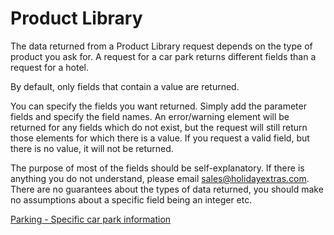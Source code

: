 # Product Library

The data returned from a Product Library request depends on the type of product you ask for. A request for a car park returns different fields than a request for a hotel.

By default, only fields that contain a value are returned.

You can specify the fields you want returned. Simply add the parameter fields and specify the field names. An error/warning element will be returned for any fields which do not exist, but the request will still return those elements for which there is a value. If you request a valid field, but there is no value, it will not be returned.


The purpose of most of the fields should be self-explanatory. If there is anything you do not understand, please email [sales@holidayextras.com](sales@holidayextras.com). There are no guarantees about the types of data returned, you should make no assumptions about a specific field being an integer etc.


[Parking - Specific car park information](hxapi/productlibrary/parking)

